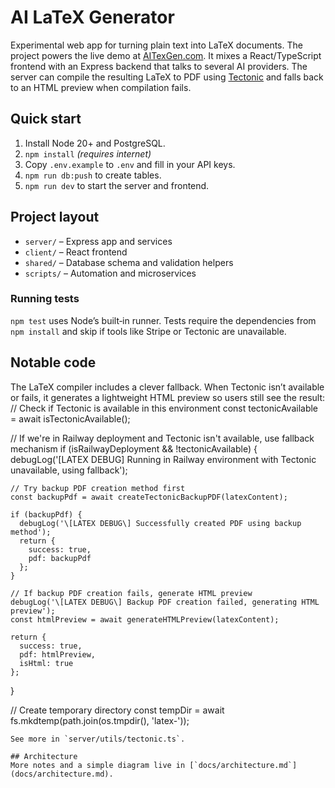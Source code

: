# AI LaTeX Generator

Experimental web app for turning plain text into LaTeX documents. The project powers the live demo at [AITexGen.com](https://aitexgen.com). It mixes a React/TypeScript frontend with an Express backend that talks to several AI providers. The server can compile the resulting LaTeX to PDF using [Tectonic](https://tectonic-typesetting.github.io/) and falls back to an HTML preview when compilation fails.

## Quick start
1. Install Node 20+ and PostgreSQL.
2. `npm install` *(requires internet)*
3. Copy `.env.example` to `.env` and fill in your API keys.
4. `npm run db:push` to create tables.
5. `npm run dev` to start the server and frontend.

## Project layout
- `server/` – Express app and services
- `client/` – React frontend
- `shared/` – Database schema and validation helpers
- `scripts/` – Automation and microservices

### Running tests
`npm test` uses Node’s built‑in runner. Tests require the dependencies from `npm install` and skip if tools like Stripe or Tectonic are unavailable.

## Notable code
The LaTeX compiler includes a clever fallback. When Tectonic isn’t available or fails, it generates a lightweight HTML preview so users still see the result:
  // Check if Tectonic is available in this environment
  const tectonicAvailable = await isTectonicAvailable();
  
  // If we're in Railway deployment and Tectonic isn't available, use fallback mechanism
  if (isRailwayDeployment && !tectonicAvailable) {
    debugLog('\[LATEX DEBUG\] Running in Railway environment with Tectonic unavailable, using fallback');
    
    // Try backup PDF creation method first
    const backupPdf = await createTectonicBackupPDF(latexContent);
    
    if (backupPdf) {
      debugLog('\[LATEX DEBUG\] Successfully created PDF using backup method');
      return {
        success: true,
        pdf: backupPdf
      };
    }
    
    // If backup PDF creation fails, generate HTML preview
    debugLog('\[LATEX DEBUG\] Backup PDF creation failed, generating HTML preview');
    const htmlPreview = await generateHTMLPreview(latexContent);
    
    return {
      success: true,
      pdf: htmlPreview,
      isHtml: true
    };
  }
  
  // Create temporary directory
  const tempDir = await fs.mkdtemp(path.join(os.tmpdir(), 'latex-'));
```
See more in `server/utils/tectonic.ts`.

## Architecture
More notes and a simple diagram live in [`docs/architecture.md`](docs/architecture.md).
